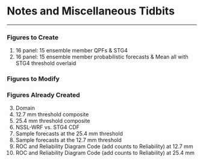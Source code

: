 # Notes and Miscellaneous Tidbits

-----

### Figures to Create

1. 16 panel: 15 ensemble member QPFs & STG4
1. 16 panel: 15 ensemble member probabilistic forecasts & Mean all with STG4 threshold overlaid


### Figures to Modify


### Figures Already Created

3. Domain
3. 12.7 mm threshold composite
3. 25.4 mm threshold composite
3. NSSL-WRF vs. STG4 CDF
3. Sample forecasts at the 25.4 mm threshold
3. Sample forecasts at the 12.7 mm threshold
3. ROC and Reliability Diagram Code (add counts to Reliability) at 12.7 mm
3. ROC and Reliability Diagram Code (add counts to Reliability) at 25.4 mm
